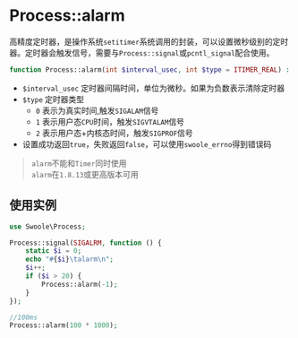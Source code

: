 # Process::alarm

高精度定时器，是操作系统`setitimer`系统调用的封装，可以设置微秒级别的定时器。定时器会触发信号，需要与`Process::signal`或`pcntl_signal`配合使用。

```php
function Process::alarm(int $interval_usec, int $type = ITIMER_REAL) : bool
```

* `$interval_usec` 定时器间隔时间，单位为微秒。如果为负数表示清除定时器
* `$type` 定时器类型
	- `0` 表示为真实时间,触发`SIGALAM`信号
	- `1` 表示用户态`CPU`时间，触发`SIGVTALAM`信号
	- `2` 表示用户态+内核态时间，触发`SIGPROF`信号
* 设置成功返回`true`，失败返回`false`，可以使用`swoole_errno`得到错误码

> `alarm`不能和`Timer`同时使用  
> `alarm`在`1.8.13`或更高版本可用  

使用实例
----

```php
use Swoole\Process;

Process::signal(SIGALRM, function () {
    static $i = 0;
    echo "#{$i}\talarm\n";
    $i++;
    if ($i > 20) {
        Process::alarm(-1);
    }
});

//100ms
Process::alarm(100 * 1000);
```